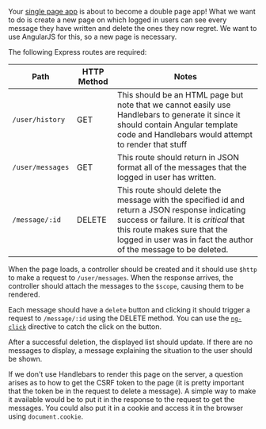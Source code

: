 Your <a href="../wk9_simple_message_board">single page app</a> is about to become a double page app! What we want to do is create a new page on which logged in users can see every message they have written and delete the ones they now regret. We want to use AngularJS for this, so a new page is necessary.

The following Express routes are required:

| Path | HTTP Method | Notes |
| ---- | ---- | ---- |
| `/user/history` | GET | This should be an HTML page but note that we cannot easily use Handlebars to generate it since it should contain Angular template code and Handlebars would attempt to render that stuff |
| `/user/messages` | GET | This route should return in JSON format all of the messages that the logged in user has written.
| `/message/:id` | DELETE | This route should delete the message with the specified id and return a JSON response indicating success or failure. It is _critical_ that this route makes sure that the logged in user was in fact the author of the message to be deleted. |

When the page loads, a controller should be created and it should use `$http` to make a request to `/user/messages`. When the response arrives, the controller should attach the messages to the `$scope`, causing them to be rendered.

Each message should have a `delete` button and clicking it should trigger a request to `/message/:id` using the DELETE method. You can use the <a href="https://docs.angularjs.org/api/ng/directive/ngClick">`ng-click`</a> directive to catch the click on the button.

After a successful deletion, the displayed list should update. If there are no messages to display, a message explaining the situation to the user should be shown.

If we don't use Handlebars to render this page on the server, a question arises as to how to get the CSRF token to the page (it is pretty important that the token be in the request to delete a message). A simple way to make it available would be to put it in the response to the request to get the messages. You could also put it in a cookie and access it in the browser using `document.cookie`.
